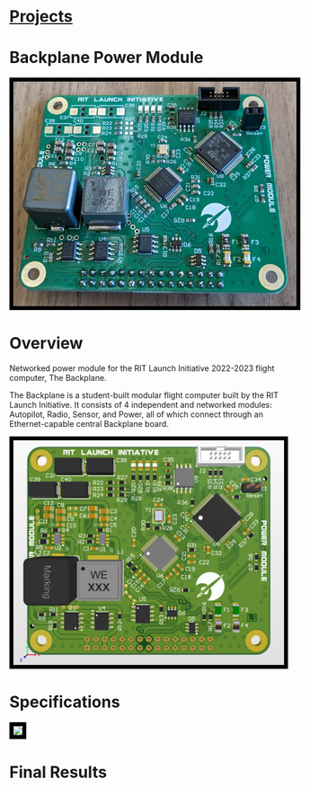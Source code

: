# [Projects](http://vlarko.com/Projects)
# Backplane Power Module
<img src="/Photos/power mod real2.jpg" height="400" style="border:7px solid black">

# Overview
Networked power module for the RIT Launch Initiative 2022-2023 flight computer, The Backplane. 

The Backplane is a student-built modular flight computer built by the RIT Launch Initiative. It consists of 4 independent and networked modules: Autopilot, Radio, Sensor, and Power, all of which connect through an Ethernet-capable central Backplane board.

<img src="/Photos/power mod altium 3d.png" height="400" style="border:7px solid black">

# Specifications

<img src="/Photos/power mod backplane.jpg" height="400" style="border:7px solid black">

# Final Results
